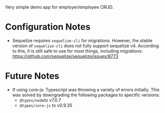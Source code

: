 Very simple demo app for employer/employee CRUD.

# Configuration Notes
- Sequelize requires `sequelize-cli` for migrations. However, the stable version of `sequelize-cli` does not fully support sequelize v4. According to this, it is still safe to use for most things, including migrations: https://github.com/sequelize/sequelize/issues/8773


# Future Notes
  - If using core-js: Typescript was throwing a variety of errors initially. This was solved by downgrading the following packages to specific versions:
    - `@types/node`to v7.0.7
    - `@types/core-js` to v0.9.35

